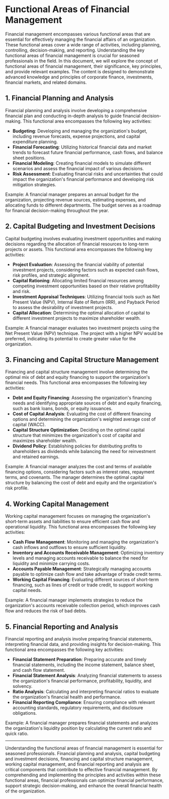 # Functional Areas of Financial Management

Financial management encompasses various functional areas that are essential for effectively managing the financial affairs of an organization. These functional areas cover a wide range of activities, including planning, controlling, decision-making, and reporting. Understanding the key functional areas of financial management is crucial for seasoned professionals in the field. In this document, we will explore the concept of functional areas of financial management, their significance, key principles, and provide relevant examples. The content is designed to demonstrate advanced knowledge and principles of corporate finance, investments, financial markets, and related domains.

## 1. Financial Planning and Analysis

Financial planning and analysis involve developing a comprehensive financial plan and conducting in-depth analysis to guide financial decision-making. This functional area encompasses the following key activities:

- **Budgeting**: Developing and managing the organization's budget, including revenue forecasts, expense projections, and capital expenditure planning.
- **Financial Forecasting**: Utilizing historical financial data and market trends to forecast future financial performance, cash flows, and balance sheet positions.
- **Financial Modeling**: Creating financial models to simulate different scenarios and assess the financial impact of various decisions.
- **Risk Assessment**: Evaluating financial risks and uncertainties that could impact the organization's financial performance and developing risk mitigation strategies.

Example: A financial manager prepares an annual budget for the organization, projecting revenue sources, estimating expenses, and allocating funds to different departments. The budget serves as a roadmap for financial decision-making throughout the year.

## 2. Capital Budgeting and Investment Decisions

Capital budgeting involves evaluating investment opportunities and making decisions regarding the allocation of financial resources to long-term projects or assets. This functional area encompasses the following key activities:

- **Project Evaluation**: Assessing the financial viability of potential investment projects, considering factors such as expected cash flows, risk profiles, and strategic alignment.
- **Capital Rationing**: Allocating limited financial resources among competing investment opportunities based on their relative profitability and risk.
- **Investment Appraisal Techniques**: Utilizing financial tools such as Net Present Value (NPV), Internal Rate of Return (IRR), and Payback Period to assess the desirability of investment projects.
- **Capital Allocation**: Determining the optimal allocation of capital to different investment projects to maximize shareholder wealth.

Example: A financial manager evaluates two investment projects using the Net Present Value (NPV) technique. The project with a higher NPV would be preferred, indicating its potential to create greater value for the organization.

## 3. Financing and Capital Structure Management

Financing and capital structure management involve determining the optimal mix of debt and equity financing to support the organization's financial needs. This functional area encompasses the following key activities:

- **Debt and Equity Financing**: Assessing the organization's financing needs and identifying appropriate sources of debt and equity financing, such as bank loans, bonds, or equity issuances.
- **Cost of Capital Analysis**: Evaluating the cost of different financing options and determining the organization's weighted average cost of capital (WACC).
- **Capital Structure Optimization**: Deciding on the optimal capital structure that minimizes the organization's cost of capital and maximizes shareholder wealth.
- **Dividend Policy**: Establishing policies for distributing profits to shareholders as dividends while balancing the need for reinvestment and retained earnings.

Example: A financial manager analyzes the cost and terms of available financing options, considering factors such as interest rates, repayment terms, and covenants. The manager determines the optimal capital structure by balancing the cost of debt and equity and the organization's risk profile.

## 4. Working Capital Management

Working capital management focuses on managing the organization's short-term assets and liabilities to ensure efficient cash flow and operational liquidity. This functional area encompasses the following key activities:

- **Cash Flow Management**: Monitoring and managing the organization's cash inflows and outflows to ensure sufficient liquidity.
- **Inventory and Accounts Receivable Management**: Optimizing inventory levels and managing accounts receivable to balance the need for liquidity and minimize carrying costs.
- **Accounts Payable Management**: Strategically managing accounts payable to optimize cash flow and take advantage of trade credit terms.
- **Working Capital Financing**: Evaluating different sources of short-term financing, such as lines of credit or trade credit, to support working capital needs.

Example: A financial manager implements strategies to reduce the organization's accounts receivable collection period, which improves cash flow and reduces the risk of bad debts.

## 5. Financial Reporting and Analysis

Financial reporting and analysis involve preparing financial statements, interpreting financial data, and providing insights for decision-making. This functional area encompasses the following key activities:

- **Financial Statement Preparation**: Preparing accurate and timely financial statements, including the income statement, balance sheet, and cash flow statement.
- **Financial Statement Analysis**: Analyzing financial statements to assess the organization's financial performance, profitability, liquidity, and solvency.
- **Ratio Analysis**: Calculating and interpreting financial ratios to evaluate the organization's financial health and performance.
- **Financial Reporting Compliance**: Ensuring compliance with relevant accounting standards, regulatory requirements, and disclosure obligations.

Example: A financial manager prepares financial statements and analyzes the organization's liquidity position by calculating the current ratio and quick ratio.

---

Understanding the functional areas of financial management is essential for seasoned professionals. Financial planning and analysis, capital budgeting and investment decisions, financing and capital structure management, working capital management, and financial reporting and analysis are critical components that contribute to effective financial management. By comprehending and implementing the principles and activities within these functional areas, financial professionals can optimize financial performance, support strategic decision-making, and enhance the overall financial health of the organization.